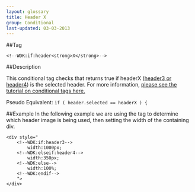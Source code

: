 ```yaml
---
layout: glossary
title: Header X
group: Conditional
last-updated: 03-03-2013
---
```



##Tag

`<!--WDK:if:header<strong>X</strong>-->`

##Description

This conditional tag checks that returns true if headerX (<a href="#" target="_blank">header3 or header4</a>) is the selected header.
For more information, <a href="http://www.create.net/wdk?p=conditional---header-x-is-gif" target="_blank">please see the tutorial on conditional tags here.</a>

Pseudo Equivalent:
`if ( header.selected == headerX ) {`

##Example
In the following example we are using the tag to determine which header image is being used, then setting the width of the containing div.

```
<div style="
	<!--WDK:if:header3--> 
		width:1000px;
	<!--WDK:elseif:header4-->
		width:350px;
	<!--WDK:else-->
		width:100%;
	<!--WDK:endif-->
	">
</div>
```